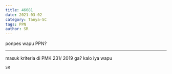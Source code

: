 ```yaml
---
title: 46081
date: 2021-03-02
category: Tanya-SC
tags: PPN
author: SR
---
```


ponpes wapu PPN?

---

masuk kriteria di PMK 231/ 2019 ga? kalo iya wapu

`SR`
